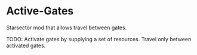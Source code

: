# Active-Gates
Starsector mod that allows travel between gates.

TODO:
Activate gates by supplying a set of resources.
Travel only between activated gates.
